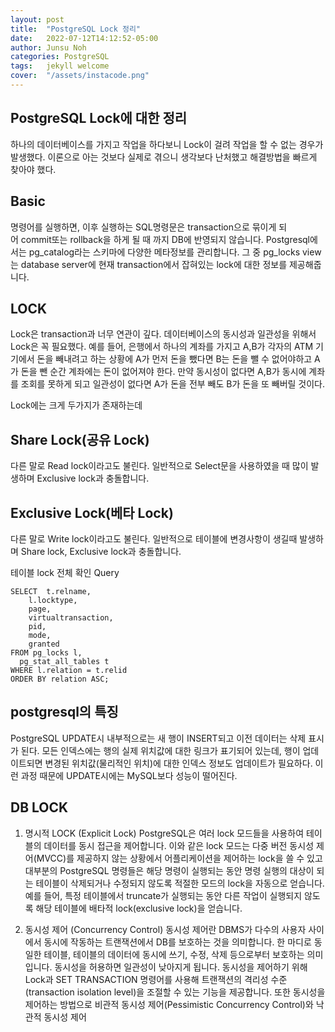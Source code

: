```yaml
---
layout: post
title:  "PostgreSQL Lock 정리"
date:   2022-07-12T14:12:52-05:00
author: Junsu Noh
categories: PostgreSQL
tags:	jekyll welcome
cover:  "/assets/instacode.png" 
---
```


## PostgreSQL Lock에 대한 정리

하나의 데이터베이스를 가지고 작업을 하다보니 Lock이 걸려 작업을 할 수 없는 경우가 발생했다. 
이론으로 아는 것보다 실제로 겪으니 생각보다 난처했고 해결방법을 빠르게 찾아야 했다.

## Basic 

명령어를 실행하면, 이후 실행하는 SQL명령문은 transaction으로 묶이게 되어 commit또는 rollback을 하게 될 때 까지 DB에 반영되지 않습니다. 
Postgresql에서는 pg_catalog라는 스키마에 다양한 메타정보를 관리합니다. 
그 중 pg_locks view는 database server에 현재 transaction에서 잡혀있는 lock에 대한 정보를 제공해줍니다.

## LOCK
Lock은 transaction과 너무 연관이 깊다. 
데이터베이스의 동시성과 일관성을 위해서 Lock은 꼭 필요했다.
예를 들어, 은행에서 하나의 계좌를 가지고 A,B가 각자의 ATM 기기에서 돈을 빼내려고 하는 상황에 A가 먼저 돈을 뺐다면 B는 돈을 뺄 수 없어야하고 
A가 돈을 뺀 순간 계좌에는 돈이 없어져야 한다. 만약 동시성이 없다면 A,B가 동시에 계좌를 조회를 못하게 되고 일관성이 없다면 A가 돈을 전부 빼도
B가 돈을 또 빼버릴 것이다.

Lock에는 크게 두가지가 존재하는데 

## Share Lock(공유 Lock)

다른 말로 Read lock이라고도 불린다.
일반적으로 Select문을 사용하였을 때 많이 발생하며 Exclusive lock과 충돌합니다.

## Exclusive Lock(베타 Lock)

다른 말로 Write lock이라고도 불린다.
일반적으로 테이블에 변경사항이 생길때 발생하며 Share lock, Exclusive lock과 충돌합니다.



테이블 lock 전체 확인 Query

    SELECT  t.relname,
        l.locktype,
        page,
        virtualtransaction,
        pid,
        mode,
        granted
    FROM pg_locks l,
	  pg_stat_all_tables t
    WHERE l.relation = t.relid
    ORDER BY relation ASC;



## postgresql의 특징

PostgreSQL UPDATE시 내부적으로는 새 행이 INSERT되고 이전 데이터는 삭제 표시가 된다. 모든 인덱스에는 행의 실제 위치값에 대한 링크가 표기되어 있는데, 
행이 업데이트되면 변경된 위치값(물리적인 위치)에 대한 인덱스 정보도 업데이트가 필요하다. 이런 과정 때문에 UPDATE시에는 MySQL보다 성능이 떨어진다.


## DB LOCK

1. 명시적 LOCK (Explicit Lock)
PostgreSQL은 여러 lock 모드들을 사용하여 테이블의 데이터를 동시 접근을 제어합니다. 이와 같은 lock 모드는 다중 버전 동시성 제어(MVCC)를 제공하지 않는 상황에서 어플리케이션을 제어하는 lock을 쓸 수 있고 대부분의 PostgreSQL 명령들은 해당 명령이 실행되는 동안 명령 실행의 대상이 되는 테이블이 삭제되거나 수정되지 않도록 적절한 모드의 lock을 자동으로 얻습니다. 예를 들어, 특정 테이블에서 truncate가 실행되는 동안 다른 작업이 실행되지 않도록 해당 테이블에 배타적 lock(exclusive lock)을 얻습니다.

2. 동시성 제어 (Concurrency Control)
동시성 제어란 DBMS가 다수의 사용자 사이에서 동시에 작동하는 트랜잭션에서 DB를 보호하는 것을 의미합니다. 한 마디로 동일한 테이블, 테이블의 데이터에 동시에 쓰기, 수정, 삭제 등으로부터 보호하는 의미입니다. 동시성을 허용하면 일관성이 낮아지게 됩니다. 동시성을 제어하기 위해 Lock과 SET TRANSACTION 명령어를 사용해 트랜잭션의 격리성 수준(transaction isolation level)을 조절할 수 있는 기능을 제공합니다. 또한 동시성을 제어하는 방법으로 비관적 동시성 제어(Pessimistic Concurrency Control)와 낙관적 동시성 제어
